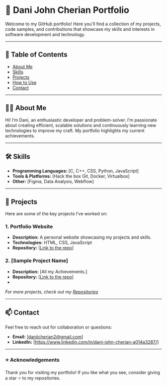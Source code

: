 # 💼 Dani John Cherian Portfolio

Welcome to my GitHub portfolio! Here you’ll find a collection of my projects, code samples, and contributions that showcase my skills and interests in software development and technology.

---

## 📝 Table of Contents

- [About Me](#about-me)  
- [Skills](#skills)  
- [Projects](#projects)  
- [How to Use](#how-to-use)  
- [Contact](#contact)  

---

## 👨‍💻 About Me

Hi! I’m Dani, an enthusiastic developer and problem-solver. I’m passionate about creating efficient, scalable solutions and continuously learning new technologies to improve my craft. My portfolio highlights my current achievements.  

---

## 🛠️ Skills

- **Programming Languages:** [C, C++, CSS, Python, JavaScript]  
- **Tools & Platforms:** [Hack the box Git, Docker, Virtualbox]  
- **Other:** [Figma, Data Analysis, Webflow]  

---

## 🚀 Projects

Here are some of the key projects I’ve worked on:

### 1. **Portfolio Website**  
   - **Description:** A personal website showcasing my projects and skills.  
   - **Technologies:** HTML, CSS, JavaScript  
   - **Repository:** [[Link to the repo](https://github.com/DANIJOHN4/portfolio)]  

### 2. **[Sample Project Name]**  
   - **Description:** [All my Achievements.]  
   - **Repository:** [[Link to the repo](https://github.com/DANIJOHN4/Certificates)]
   - 
*For more projects, check out my [Repositories](https://github.com/yourusername?tab=repositories)*  

---
## 📫 Contact

Feel free to reach out for collaboration or questions:

- **Email:** [danijcherian2@gmail.com]  
- **LinkedIn:** [https://www.linkedin.com/in/dani-john-cherian-a014a3287/]

---

### ⭐️ Acknowledgements

Thank you for visiting my portfolio! If you like what you see, consider giving a star ⭐️ to my repositories.  
